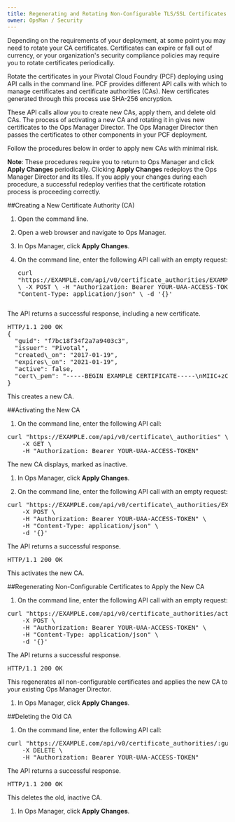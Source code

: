 ```yaml
---
title: Regenerating and Rotating Non-Configurable TLS/SSL Certificates 
owner: OpsMan / Security
---
```

Depending on the requirements of your deployment, at some point you may need to rotate your CA certificates. Certificates can expire or fall out of currency, or your organization's security compliance policies may require you to rotate certificates periodically.

Rotate the certificates in your Pivotal Cloud Foundry (PCF) deploying using API calls in the command line. PCF provides different API calls with which to manage certificates and certificate authorities (CAs). New certificates generated through this process use SHA-256 encryption.

These API calls allow you to create new CAs, apply them, and delete old CAs. The process of activating a new CA and rotating it in gives new certificates to the Ops Manager Director. The Ops Manager Director then passes the certificates to other components in your PCF deployment.

Follow the procedures below in order to apply new CAs with minimal risk.

<p class="note"><strong>Note</strong>: These procedures require you to return to Ops Manager and click <strong>Apply Changes</strong> periodically. Clicking <strong>Apply Changes</strong> redeploys the Ops Manager Director and its tiles. If you apply your changes during each procedure, a successful redeploy verifies that the certificate rotation process is proceeding correctly.</p>

##Creating a New Certificate Authority (CA)

1. Open the command line.

1. Open a web browser and navigate to Ops Manager.

1. In Ops Manager, click **Apply Changes**. 

1. On the command line, enter the following API call with an empty request:  <pre class="terminal">curl "http<span>s</span>://EXAMPLE.com/api/v0/certificate_authorities/EXAMPLE-CERT-GUID/activate" \ 
    -X POST \ 
    -H "Authorization: Bearer YOUR-UAA-ACCESS-TOKEN" \ 
    -H "Content-Type: application/json" \ 
    -d '{}'
</pre>  
The API returns a successful response, including a new certificate. <pre class="terminal">HTTP/1.1 200 OK
{
  "guid": "f7bc18f34f2a7a9403c3",
  "issuer": "Pivotal",
  "created\_on": "2017-01-19",
  "expires\_on": "2021-01-19",
  "active": false,
  "cert\_pem": "-----BEGIN EXAMPLE CERTIFICATE-----\nMIIC+zCCAeOgAwIBAgIBADANBgkqhkiG9w0BAQsFADAfMQswCQYDVQQGEwJVUzEQ\nMA4GA1UECgwHUGl2b3RhbDAeFw0xNzAxMTgyMTQyMjVaFw0yMTAxMTkyMTQyMjVa\nMB8xCzAJBgNVBAYTAlVTMRAwDgYDVQQKDAdQaXZvdGFsMIIBIjANBgkqhkiG9w0B\nAQEFAAOCAQ8AMIIBCgKCAQEAyV4OhPIIZTEym9OcdcNVip9Ev0ijPPLo9WPLUMzT\nIrpDx3nG/TgD+DP09mwVXfqwBlJmoj9DqRED1x/6bc0Ki/BAFo/P4MmOKm3QnDCt\no+4RUvLkQqgA++2HYrNTKWJ5fsXmERs8lK9AXXT7RKXhktyWWU3oNGf7zo0e3YKp\nl07DdIW7h1NwIbNcGT1AurIDsxyOZy1HVzLDPtUR2MxhJmSCLsOw3qUDQjatjXKw\n82RjcrswjG3nv2hvD4/aTOiHuKM3+AGbnmS2MdIOvFOh/7Y79tUp89csK0gs6uOd\nmyfdxzDihe4DcKw5CzUTfHKNXgHyeoVOBPcVQTp4lJp1iQIDAQABo0IwQDAdBgNV\nHQ4EFgQUyH4y7VEuImLStXM0CKR8uVqxX/gwDwYDVR0TAQH/BAUwAwEB/zAOBgNV\nHQ8BAf8EBAMCAQYwDQYJKoZIhvcNAQELBQADggEBALmHOPxdyBGnuR0HgR9V4TwJ\ntnKFdFQJGLKVT7am5z6G2Oq5cwACFHWAFfrPG4W9Jm577QtewiY/Rad/PbkY0YSY\nrehLThKdkrfNjxjxI0H2sr7qLBFjJ0wBZHhVmDsO6A9PkfAPu4eJvqRMuL/xGmSQ\ntVkzgYmnCynMNz7FgHyFbd9D9X5YW8fWGSeVBPPikcONdRvjw9aEeAtbGEh8eZCP\naBQOgsx7b33RuR+CTNqThXY9k8d7/7ba4KVdd4gP8ynFgwvnDQOjcJZ6Go5QY5HA\nR+OgIzs3PFW8pAYcvWrXKR0rE8fL5o9qgTyjmO+5yyyvWIYrKPqqIUIvMCdNr84=\n-----END EXAMPLE CERTIFICATE-----\n"
}</pre>
This creates a new CA.

##Activating the New CA

1. On the command line, enter the following API call:  
<pre class="terminal">curl "http<span>s</span>://EXAMPLE.com/api/v0/certificate\_authorities" \ 
    -X GET \ 
    -H "Authorization: Bearer YOUR-UAA-ACCESS-TOKEN"</pre> The new CA displays, marked as inactive.

1. In Ops Manager, click **Apply Changes**.

1. On the command line, enter the following API call with an empty request:  
<pre class="terminal">curl "http<span>s</span>://EXAMPLE.com/api/v0/certificate\_authorities/EXAMPLE-CERT-GUID/activate" \ 
    -X POST \ 
    -H "Authorization: Bearer YOUR-UAA-ACCESS-TOKEN" \ 
    -H "Content-Type: application/json" \ 
    -d '{}' 
</pre> 
The API returns a successful response. 
<pre class="terminal">HTTP/1.1 200 OK</pre>
This activates the new CA.

##Regenerating Non-Configurable Certificates to Apply the New CA

1. On the command line, enter the following API call with an empty request:  
<pre class="terminal">curl "http<span>s</span>://EXAMPLE.com/api/v0/certificate_authorities/active/regenerate" \ 
    -X POST \ 
    -H "Authorization: Bearer YOUR-UAA-ACCESS-TOKEN" \ 
    -H "Content-Type: application/json" \ 
    -d '{}'
</pre> 
The API returns a successful response. 
<pre class="terminal">HTTP/1.1 200 OK</pre>
This regenerates all non-configurable certificates and applies the new CA to your existing Ops Manager Director.

1. In Ops Manager, click **Apply Changes**.

##Deleting the Old CA

1. On the command line, enter the following API call:  
<pre class="terminal">curl "http<span>s</span>://EXAMPLE.com/api/v0/certificate_authorities/:guid" \ 
    -X DELETE \ 
    -H "Authorization: Bearer YOUR-UAA-ACCESS-TOKEN"
</pre> 
The API returns a successful response. 
<pre class="terminal">HTTP/1.1 200 OK</pre>
This deletes the old, inactive CA.

1. In Ops Manager, click **Apply Changes**.
